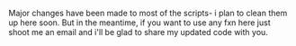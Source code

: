 Major changes have been made to most of the scripts- i plan to clean them up here soon. But in the meantime, if you want to use any fxn here just shoot me an email and i'll be glad to share my updated code with you.

